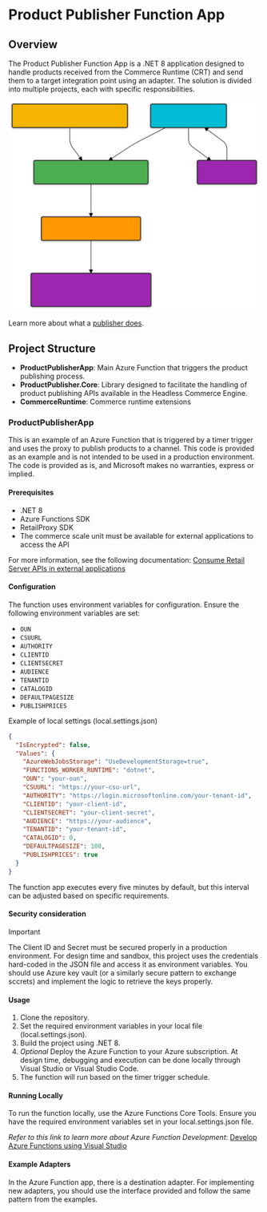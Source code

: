 # Product Publisher Function App

## Overview

The Product Publisher Function App is a .NET 8 application designed to handle products received from the Commerce Runtime (CRT) and send them to a target integration point using an adapter. The solution is divided into multiple projects, each with specific responsibilities.

![Diagram](./resources/diagram.svg)

Learn more about what a [publisher does](./WhatThePublisherDoes.md).

## Project Structure

- **ProductPublisherApp**: Main Azure Function that triggers the product publishing process.
- **ProductPublisher.Core**: Library designed to facilitate the handling of product publishing APIs available in the Headless Commerce Engine.
- **CommerceRuntime**: Commerce runtime extensions

### ProductPublisherApp

This is an example of an Azure Function that is triggered by a timer trigger and uses the proxy to publish products to a channel.
This code is provided as an example and is not intended to be used in a production environment.
The code is provided as is, and Microsoft makes no warranties, express or implied.

#### Prerequisites

- .NET 8
- Azure Functions SDK
- RetailProxy SDK
- The commerce scale unit must be available for external applications to access the API

For more information, see the following documentation: [Consume Retail Server APIs in external applications](https://learn.microsoft.com/en-us/dynamics365/commerce/dev-itpro/consume-retail-server-api#security-and-authentication-that-are-required-to-consume-apis)

#### Configuration

The function uses environment variables for configuration. Ensure the following environment variables are set:

- `OUN`
- `CSUURL`
- `AUTHORITY`
- `CLIENTID`
- `CLIENTSECRET`
- `AUDIENCE`
- `TENANTID`
- `CATALOGID`
- `DEFAULTPAGESIZE`
- `PUBLISHPRICES`

Example of local settings (local.settings.json)

```json
{
  "IsEncrypted": false,
  "Values": {
    "AzureWebJobsStorage": "UseDevelopmentStorage=true",
    "FUNCTIONS_WORKER_RUNTIME": "dotnet",
    "OUN": "your-oun",
    "CSUURL": "https://your-csu-url",
    "AUTHORITY": "https://login.microsoftonline.com/your-tenant-id",
    "CLIENTID": "your-client-id",
    "CLIENTSECRET": "your-client-secret",
    "AUDIENCE": "https://your-audience",
    "TENANTID": "your-tenant-id",
    "CATALOGID": 0,
    "DEFAULTPAGESIZE": 100,
    "PUBLISHPRICES": true
  }
}
```

The function app executes every five minutes by default, but this interval can be adjusted based on specific requirements.

#### Security consideration

> [!IMPORTANT]
> The Client ID and Secret must be secured properly in a production environment. For design time and sandbox, this project uses the credentials hard-coded in the JSON file and access it as environment variables. You should use Azure key vault (or a similarly secure pattern to exchange sccrets) and implement the logic to retrieve the keys properly.

#### Usage

1. Clone the repository.
2. Set the required environment variables in your local file (local.settings.json).
3. Build the project using .NET 8.
4. _Optional_ Deploy the Azure Function to your Azure subscription. At design time, debugging and execution can be done locally through Visual Studio or Visual Studio Code.
5. The function will run based on the timer trigger schedule.

#### Running Locally

To run the function locally, use the Azure Functions Core Tools.
Ensure you have the required environment variables set in your local.settings.json file.

_Refer to this link to learn more about Azure Function Development_: [Develop Azure Functions using Visual Studio](https://learn.microsoft.com/en-us/azure/azure-functions/functions-develop-vs?pivots=isolated)

#### Example Adapters

In the Azure Function app, there is a destination adapter.
For implementing new adapters, you should use the interface provided and follow the same pattern from the examples.
